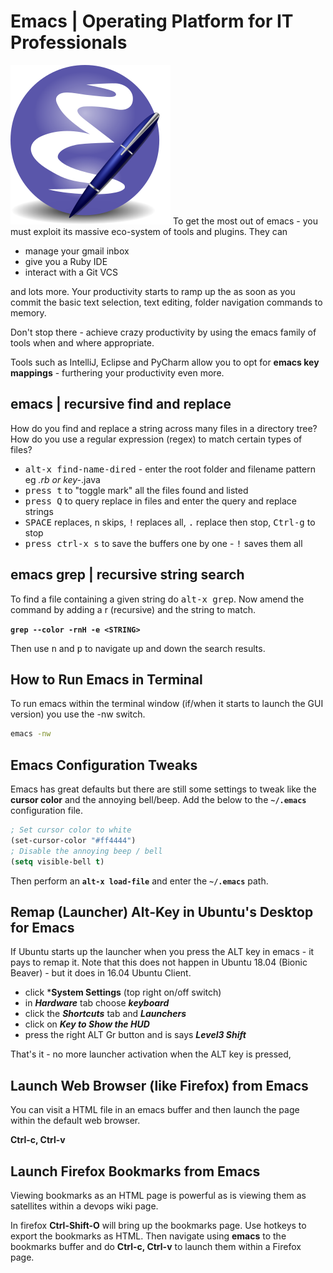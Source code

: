 
# Emacs | Operating Platform for IT Professionals

<img id="right30" src="/media/emacs-logo-square-2.png" title="GNU Emacs Logo" />
To get the most out of emacs - you must exploit its massive eco-system of tools and plugins. They can

- manage your gmail inbox
- give you a Ruby IDE
- interact with a Git VCS

and lots more. Your productivity starts to ramp up the as soon as you commit the basic text selection, text editing, folder navigation commands to memory.

Don't stop there - achieve crazy productivity by using the emacs family of tools when and where appropriate.

Tools such as IntelliJ, Eclipse and PyCharm allow you to opt for **emacs key mappings** - furthering your productivity even more.


## emacs | recursive find and replace

How do you find and replace a string across many files in a directory tree? How do you use a regular expression (regex) to match certain types of files?

- <tt>alt-x find-name-dired</tt> - enter the root folder and filename pattern eg *.rb or key-*.java
- <tt>press t</tt> to "toggle mark" all the files found and listed
- <tt>press Q</tt> to query replace in files and enter the query and replace strings
- <tt>SPACE</tt> replaces, <tt>n</tt> skips, <tt>!</tt> replaces all, <tt>.</tt> replace then stop, <tt>Ctrl-g</tt> to stop
- <tt>press ctrl-x s</tt> to save the buffers one by one - <tt>!</tt> saves them all


## emacs grep | recursive string search

To find a file containing a given string do <tt>alt-x grep</tt>.
Now amend the command by adding a r (recursive) and the string to match.

**`grep --color -rnH -e <STRING>`**

Then use <tt>n</tt> and <tt>p</tt> to navigate up and down the search results.


## How to Run Emacs in Terminal

To run emacs within the terminal window (if/when it starts to launch the GUI version) you use the -nw switch.

``` bash
emacs -nw
```

## Emacs Configuration Tweaks

Emacs has great defaults but there are still some settings to tweak like the **cursor color** and the annoying bell/beep. Add the below to the **`~/.emacs`** configuration file.

```lisp
; Set cursor color to white
(set-cursor-color "#ff4444")
; Disable the annoying beep / bell
(setq visible-bell t)
```

Then perform an **`alt-x load-file`** and enter the **`~/.emacs`** path.


## Remap (Launcher) Alt-Key in Ubuntu's Desktop for Emacs

If Ubuntu starts up the launcher when you press the ALT key in emacs - it pays to remap it. Note that this does not happen in Ubuntu 18.04 (Bionic Beaver) - but it does in 16.04 Ubuntu Client.

- click ***System Settings** (top right on/off switch)
- in ***Hardware*** tab choose ***keyboard***
- click the ***Shortcuts*** tab and ***Launchers***
- click on ***Key to Show the HUD***
- press the right ALT Gr button and is says ***Level3 Shift***

That's it - no more launcher activation when the ALT key is pressed,


## Launch Web Browser (like Firefox) from Emacs

You can visit a HTML file in an emacs buffer and then launch the page within the default web browser.

**Ctrl-c, Ctrl-v**

## Launch Firefox Bookmarks from Emacs

Viewing bookmarks as an HTML page is powerful as is viewing them as satellites within a devops wiki page.

In firefox **Ctrl-Shift-O** will bring up the bookmarks page. Use hotkeys to export the bookmarks as HTML. Then navigate using **emacs** to the bookmarks buffer and do **Ctrl-c, Ctrl-v** to launch them within a Firefox page.
